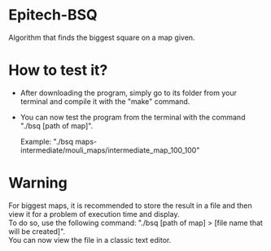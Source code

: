 # Epitech-BSQ
Algorithm that finds the biggest square on a map given.

# How to test it?
- After downloading the program, simply go to its folder from your
terminal and compile it with the "make" command.

- You can now test the program from the terminal with the
command "./bsq [path of map]".

  Example: "./bsq maps-intermediate/mouli_maps/intermediate_map_100_100"

# Warning
For biggest maps, it is recommended to store the result in a file and
then view it for a problem of execution time and display.<br/>
To do so, use the following command:
"./bsq [path of map] > [file name that will be created]".<br/>
You can now view the file in a classic text editor.
